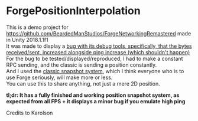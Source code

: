 # ForgePositionInterpolation

This is a demo project for https://github.com/BeardedManStudios/ForgeNetworkingRemastered made in Unity 2018.1.1f1  
It was made to display a [bug with its debug tools, specifically, that the bytes received/sent, increased alongside ping increase (which shouldn't happen)](https://github.com/BeardedManStudios/ForgeNetworkingRemastered/issues/403)  
For the bug to be tested/displayed/reproduced, I had to make a constant RPC sending, and the classic is sending a position constantly.  
And I used the [classic snapshot system](https://developer.valvesoftware.com/wiki/Source_Multiplayer_Networking), which I think everyone who is to use Forge seriously, will make more or less.  
You can use this to share anything, not just a mere 2D position.

**tl;dr: It has a fully finished and working position snapshot system, as expected from all FPS + it displays a minor bug if you emulate high ping**

Credits to Karolson
